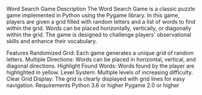 Word Search Game
Description
The Word Search Game is a classic puzzle game implemented in Python using the Pygame library. In this game, players are given a grid filled with random letters and a list of words to find within the grid. Words can be placed horizontally, vertically, or diagonally within the grid. The game is designed to challenge players' observational skills and enhance their vocabulary.

Features
Randomized Grid: Each game generates a unique grid of random letters.
Multiple Directions: Words can be placed in horizontal, vertical, and diagonal directions.
Highlight Found Words: Words found by the player are highlighted in yellow.
Level System: Multiple levels of increasing difficulty.
Clear Grid Display: The grid is clearly displayed with grid lines for easy navigation.
Requirements
Python 3.6 or higher
Pygame 2.0 or higher
